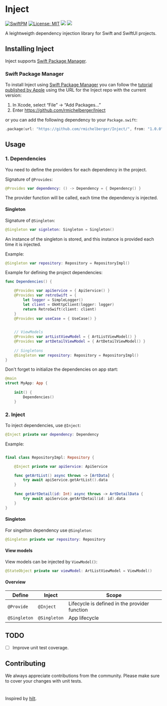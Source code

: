 # Inject

[![SwiftPM](https://img.shields.io/badge/SPM-supported-DE5C43.svg?style=flat)](https://swift.org/package-manager/) [![License: MIT](https://img.shields.io/badge/License-MIT-yellow.svg)](https://opensource.org/licenses/MIT) [![](https://img.shields.io/endpoint?url=https%3A%2F%2Fswiftpackageindex.com%2Fapi%2Fpackages%2Frmichelberger%2FInject%2Fbadge%3Ftype%3Dswift-versions)](https://swiftpackageindex.com/rmichelberger/Inject) [![](https://img.shields.io/endpoint?url=https%3A%2F%2Fswiftpackageindex.com%2Fapi%2Fpackages%2Frmichelberger%2FInject%2Fbadge%3Ftype%3Dplatforms)](https://swiftpackageindex.com/rmichelberger/Inject)

A leightweigth dependency injection library for Swift and SwiftUI projects.


## Installing Inject
Inject supports [Swift Package Manager](https://www.swift.org/package-manager/).

### Swift Package Manager

To install Inject using [Swift Package Manager](https://github.com/apple/swift-package-manager) you can follow the [tutorial published by Apple](https://developer.apple.com/documentation/xcode/adding_package_dependencies_to_your_app) using the URL for the Inject repo with the current version:

1. In Xcode, select “File” → “Add Packages...”
1. Enter https://github.com/rmichelberger/Inject

or you can add the following dependency to your `Package.swift`:

```swift
.package(url: "https://github.com/rmichelberger/Inject/", from: "1.0.0")
```

## Usage

### 1. Dependencies 

You need to define the providers for each dependency in the project.

Signature of `@Provides`:

```swift
@Provides var dependency: () -> Dependency = { Dependency() }
```
The provider function will be called, each time the dependency is injected.

#### Singleton
Signature of `@Singleton`:
```swift
@Singleton var signleton: Singleton = Singleton()
```
An instance of the singleton is stored, and this instance is provided each time it is injected.

Example: 
```swift
@Singleton var repository: Repository = RepositoryImpl()
```

Example for defining the project dependencies:
```swift
func Dependencies() {

    @Provides var apiService = { ApiService() }
    @Provides var retroSwift = {
        let logger = SimpleLogger()
        let client = OkHttpClient(logger: logger)
        return RetroSwift(client: client)
    }
    @Provides var useCase = { UseCase() }
        

    // ViewModels
    @Provides var artListViewModel = { ArtListViewModel() }
    @Provides var artDetailViewModel = { ArtDetailViewModel() }
    
    // Singletons
    @Singleton var repository: Repository = RepositoryImpl()
}
```

Don't forget to initialize the dependencies on app start:
```swift
@main
struct MyApp: App {
    
    init() {
        Dependencies()
    }
```

### 2. Inject

To inject dependencies, use `@Inject`:

```swift
@Inject private var dependency: Dependency
```
Example:
```swift

final class RepositoryImpl: Repository {

    @Inject private var apiService: ApiService

    func getArtList() async throws -> [ArtData] {
        try await apiService.getArtList().data
    }
    
    func getArtDetail(id: Int) async throws -> ArtDetailData {
        try await apiService.getArtDetail(id: id).data
    }
}
```

#### Singleton
For singelton dependency use `@Singleton`:
```swift
@Singleton private var repository: Repository
```
#### View models

View models can be injected by `ViewModel()`:
```swift
@StateObject private var viewModel: ArtListViewModel = ViewModel()
```
#### Overview

 Define | Inject | Scope
 --- | --- | ---
 `@Provide` | `@Inject` | Lifecycle is defined in the provider function
 `@Singleton` | `@Singleton` | App lifecycle


## TODO

- [ ] Improve unit test coverage.

## Contributing

We always appreciate contributions from the community.
Please make sure to cover your changes with unit tests.

#
Inspired by [hilt](https://dagger.dev/hilt/).


